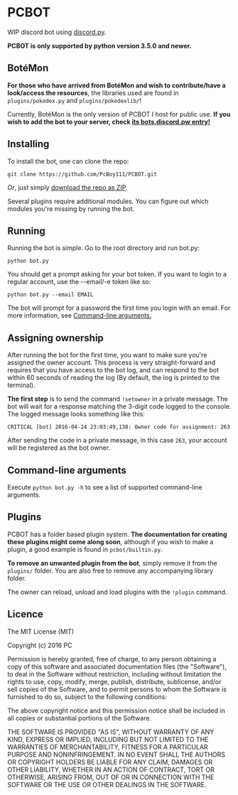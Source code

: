 # PCBOT
WIP discord bot using [discord.py]. 

**PCBOT is only supported by python version 3.5.0 and newer.**

[discord.py]: https://github.com/Rapptz/discord.py

## BotéMon
**For those who have arrived from BotéMon and wish to contribute/have 
a look/access the resources**, the libraries used are found in 
`plugins/pokedex.py` and `plugins/pokedexlib/`!

Currently, BotéMon is the only version of PCBOT I host for public use. 
**If you wish to add the bot to your server, check 
[its bots.discord.pw entry!][botemon]**

[botemon]: https://bots.discord.pw/bots/203868728884985857

## Installing
To install the bot, one can clone the repo:

```
git clone https://github.com/PcBoy111/PCBOT.git
```

*Or*, just simply [download the repo as ZIP][zip].

Several plugins require additional modules. You can figure out which
modules you're missing by running the bot.

[zip]: https://github.com/PcBoy111/PCBOT/archive/master.zip

## Running
Running the bot is simple. Go to the root directory 
and run bot.py:

```
python bot.py
```

You should get a prompt asking for your bot token. If you want to 
login to a regular account, use the --email/-e token like so:

```
python bot.py --email EMAIL
```

The bot will prompt for a password the first time you login with an 
email. For more information, see [Command-line arguments.][cmd]

[cmd]: https://github.com/PcBoy111/PCBOT/blob/master/README.md#command-line-arguments

## Assigning ownership
After running the bot for the first time, you want to make sure you're 
assigned the owner account. This process is very straight-forward and 
requires that you have access to the bot log, and can respond to the 
bot within 60 seconds of reading the log (By default, the log is 
printed to the terminal).

**The first step** is to send the command `!setowner` in a private 
message. The bot will wait for a response matching the 3-digit code 
logged to the console. The logged message looks something like this:

```
CRITICAL [bot] 2016-04-24 23:03:49,138: Owner code for assignment: 263
```

After sending the code in a private message, in this case `263`, 
your account will be registered as the bot owner.

## Command-line arguments
Execute `python bot.py -h` to see a list of supported command-line 
arguments.

## Plugins
PCBOT has a folder based plugin system. **The documentation for 
creating these plugins might come along soon**, although if you wish to 
make a plugin, a good example is found in `pcbot/builtin.py`.

**To remove an unwanted plugin from the bot**, simply remove it from 
the `plugins/` folder. You are also free to remove any accompanying 
library folder.

The owner can reload, unload and load plugins with the 
`!plugin` command.

## Licence
The MIT License (MIT)

Copyright (c) 2016 PC

Permission is hereby granted, free of charge, to any person obtaining a copy
of this software and associated documentation files (the "Software"), to deal
in the Software without restriction, including without limitation the rights
to use, copy, modify, merge, publish, distribute, sublicense, and/or sell
copies of the Software, and to permit persons to whom the Software is
furnished to do so, subject to the following conditions:

The above copyright notice and this permission notice shall be included in all
copies or substantial portions of the Software.

THE SOFTWARE IS PROVIDED "AS IS", WITHOUT WARRANTY OF ANY KIND, EXPRESS OR
IMPLIED, INCLUDING BUT NOT LIMITED TO THE WARRANTIES OF MERCHANTABILITY,
FITNESS FOR A PARTICULAR PURPOSE AND NONINFRINGEMENT. IN NO EVENT SHALL THE
AUTHORS OR COPYRIGHT HOLDERS BE LIABLE FOR ANY CLAIM, DAMAGES OR OTHER
LIABILITY, WHETHER IN AN ACTION OF CONTRACT, TORT OR OTHERWISE, ARISING FROM,
OUT OF OR IN CONNECTION WITH THE SOFTWARE OR THE USE OR OTHER DEALINGS IN THE
SOFTWARE.
